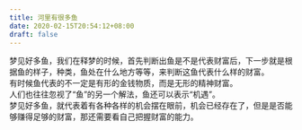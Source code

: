 ```yaml
---
title: 河里有很多鱼
date: 2020-02-15T20:54:12+08:00
draft: false
---
```


梦见好多鱼，我们在释梦的时候，首先判断出鱼是不是代表财富后，下一步就是根据鱼的样子，种类，鱼处在什么地方等等，来判断这鱼代表什么样的财富。<br>
有时候鱼代表的不一定是有形的金钱物质，而是无形的精神财富。<br>
人们也往往忽视了“鱼”的另一个解法，鱼还可以表示“机遇”。<br>
梦见好多鱼，就代表着有各种各样的机会摆在眼前，机会已经存在了，但是是否能够赚得足够的财富，那还需要看自己把握财富的能力。<br>
